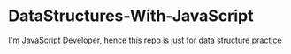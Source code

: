# DataStructures-With-JavaScript
I'm JavaScript Developer, hence this repo is just for data structure practice
